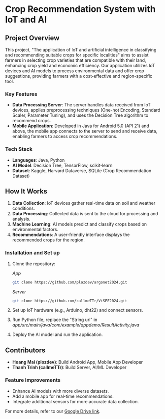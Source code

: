 # Crop Recommendation System with IoT and AI

## Project Overview 
This project, "The application of IoT and artificial intelligence in classifying and recommending suitable crops for specific localities" aims to assist farmers in selecting crop varieties that are compatible with their land, enhancing crop yield and economic efficiency. Our application utilizes IoT devices and AI models to process environmental data and offer crop suggestions, providing farmers with a cost-effective and region-specific tool.

### Key Features
- **Data Processing Server**: The server handles data received from IoT devices, applies preprocessing techniques (One-hot Encoding, Standard Scaler, Parameter Tuning), and uses the Decision Tree algorithm to recommend crops.
- **Mobile Application**: Developed in Java for Android 5.0 (API 21) and above, the mobile app connects to the server to send and receive data, enabling farmers to access crop recommendations.

### Tech Stack
- **Languages**: Java, Python
- **AI Model**: Decision Tree, TensorFlow, scikit-learn
- **Dataset**: Kaggle, Harvard Dataverse, SQLite (Crop Recommendation Dataset)

## How It Works
1. **Data Collection**: IoT devices gather real-time data on soil and weather conditions.
2. **Data Processing**: Collected data is sent to the cloud for processing and analysis.
3. **Machine Learning**: AI models predict and classify crops based on environmental factors.
4. **Recommendations**: A user-friendly interface displays the recommended crops for the region.

### Installation and Set up
1. Clone the repository:
   
   *App*
   ```bash
   git clone https://github.com/plozdev/argonet2024.git
   ```
   *Server*
   ```bash
   git clone https://github.com/callmeTTr/ViSEF2024.git
   ```
3. Set up IoT hardware (e.g., Arduino, dht22) and connect sensors.
4. Run Python file, replace the "String url" in *app/src/main/java/com/example/appdemo/ResultActivity.java*
5. Deploy the AI model and run the application.
   

## Contributors
- **Hoang Mai (plozdev)**: Build Android App, Mobile App Developer
- **Thanh Trinh (callmeTTr)**: Build Server, AI/ML Developer

### Feature Improvements
- Enhance AI models with more diverse datasets.
- Add a mobile app for real-time recommendations.
- Integrate additional sensors for more accurate data collection.

For more details, refer to our [Google Drive link](https://drive.google.com/drive/folders/1SFKY0OeSmg_ww3DokOV_zll0lcp_Byrc?usp=drive_link).

